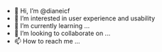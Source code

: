 - 👋 Hi, I’m @dianeicf
- 👀 I’m interested in user experience and usability
- 🌱 I’m currently learning ...
- 💞️ I’m looking to collaborate on ...
- 📫 How to reach me ...

<!---
dianeicf/dianeicf is a ✨ special ✨ repository because its `README.md` (this file) appears on your GitHub profile.
You can click the Preview link to take a look at your changes.
--->
